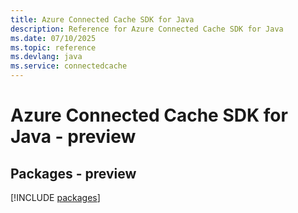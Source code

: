 ```yaml
---
title: Azure Connected Cache SDK for Java
description: Reference for Azure Connected Cache SDK for Java
ms.date: 07/10/2025
ms.topic: reference
ms.devlang: java
ms.service: connectedcache
---
```

# Azure Connected Cache SDK for Java - preview
## Packages - preview
[!INCLUDE [packages](connected-cache-index.md)]